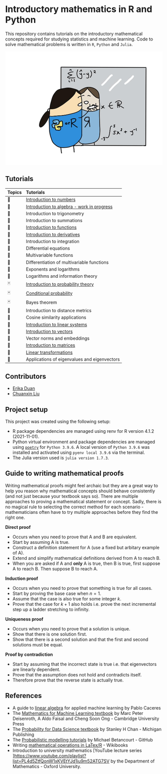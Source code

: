 # Introductory mathematics in R and Python    
This repository contains tutorials on the introductory mathematical concepts required for studying statistics and machine learning. Code to solve mathematical problems is written in `R`, `Python` and `Julia`.      

![](./figures/repo_logo.jpg)

## Tutorials    
|Topics|Tutorials|
|:-----|:--------|
|:1234:|[Introduction to numbers](./tutorials/numbers-introduction.md)|    
|:1234:|[Introduction to algebra - work in progress](./tutorials/algebra-introduction.md)|     
|:compass:|Introduction to trigonometry|    
|:cookie:|Introduction to summations|    
|:1234:|[Introduction to functions](./tutorials/functions-introduction.md)|   
|:roller_coaster:|[Introduction to derivatives](./tutorials/calculus-derivatives.md)|    
|:roller_coaster:| Introduction to integration |    
|:roller_coaster:| Differential equations |     
|:roller_coaster:| Multivariable functions  |      
|:roller_coaster:| Differentiation of multivariable functions  |    
|:1234:|Exponents and logarithms|   
|:1234:|Logarithms and information theory|  
|:black_joker:|[Introduction to probability theory](./tutorials/probability-introduction.md)|   
|:black_joker:|[Conditional probability](./tutorials/probability-conditional_probability.md)|   
|:black_joker:|Bayes theorem|   
|:compass:|Introduction to distance metrics|   
|:compass:|Cosine similarity applications|   
|:chopsticks:|[Introduction to linear systems](./tutorials/linear_algebra-linear_systems.md)|   
|:chopsticks:|[Introduction to vectors](./tutorials/linear_algebra-vectors.md)|   
|:chopsticks:|Vector norms and embeddings|    
|:department_store:|[Introduction to matrices](./tutorials/linear_algebra-matrices.md)|    
|:chopsticks:|[Linear transformations](./tutorials/linear_algebra-linear_transformations.md)|    
|:chopsticks:|Applications of eigenvalues and eigenvectors|      

## Contributors
+ [Erika Duan](https://github.com/erikaduan/)  
+ [Chuanxin Liu](https://github.com/codetrainee)   

## Project setup   
This project was created using the following setup:     
+ R package dependencies are managed using renv for R version 4.1.2 (2021-11-01).   
+ Python virtual environment and package dependencies are managed using [`poetry`](https://python-poetry.org/docs/basic-usage/) for `Python 3.9.6`. A local version of `Python 3.9.6` was installed and activated using `pyenv local 3.9.6` via the terminal.      
+ The Julia version used is `julia version 1.7.3`.    

## Guide to writing mathematical proofs    
Writing mathematical proofs might feel archaic but they are a great way to help you reason why mathematical concepts should behave consistently (and not just because your textbook says so). There are multiple approaches to proving a mathematical statement or concept. Sadly, there is no magical rule to selecting the correct method for each scenario - mathematicians often have to try multiple approaches before they find the right one.        

**Direct proof**   
+ Occurs when you need to prove that A and B are equivalent.   
+ Start by assuming A is true.   
+ Construct a definition statement for A (use a fixed but arbitary example of A).   
+ Extend and simplify mathematical definitions derived from A to reach B.   
+ When you are asked if A and **only** A is true, then B is true, first suppose A to reach B. Then suppose B to reach A.   

**Induction proof**  
+ Occurs when you need to prove that something is true for all cases.  
+ Start by proving the base case when $n = 1$.  
+ Assume that the case is also true for some integer $k$.  
+ Prove that the case for $k + 1$ also holds i.e. prove the next incremental step up a ladder stretching to infinity.  

**Uniqueness proof**  
+ Occurs when you need to prove that a solution is unique.  
+ Show that there is one solution first.   
+ Show that there is a second solution and that the first and second solutions must be equal.   

**Proof by contradiction**   
+ Start by assuming that the incorrect state is true i.e. that eigenvectors are linearly dependent.    
+ Prove that the assumption does not hold and contradicts itself.    
+ Therefore prove that the reverse state is actually true.   

## References  
+ A guide to [linear algebra](https://pabloinsente.github.io/intro-linear-algebra) for applied machine learning by Pablo Caceres
+ The [Mathematics for Machine Learning textbook](https://mml-book.github.io/book/mml-book.pdf) by Marc Peter Deisenroth, A Aldo Faisal and Cheng Soon Ong - Cambridge University Press
+ The [Probability for Data Science textbook](https://probability4datascience.com/) by Stanley H Chan - Michigan Publishing
+ The [Probabilistic modelling tutorials](https://betanalpha.github.io/writing/) by Michael Betancourt - GitHub
+ Writing [mathematical operations in LaTex/R](https://en.wikibooks.org/wiki/LaTeX/Mathematics#Fractions_and_Binomials) - Wikibooks  
+ Introduction to university mathematics [YouTube lecture series ]https://www.youtube.com/playlist?list=PL4d5ZtfQonW1xKVEtYJd1iu9m52ATG7SV by the Department of Mathematics - Oxford University.  
